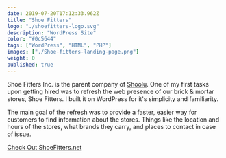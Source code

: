 ```yaml
---
date: 2019-07-20T17:12:33.962Z
title: "Shoe Fitters" 
logo: "./shoefitters-logo.svg"
description: "WordPress Site"
color: "#0c5644"
tags: ["WordPress", "HTML", "PHP"]
images: ["./Shoe-fitters-landing-page.png"]
weight: 0
published: true
---
```

Shoe Fitters Inc. is the parent company of [Shoolu](../shoolu). One of my first tasks upon getting hired was to refresh the web presence of our brick & mortar stores, Shoe Fitters. I built it on WordPress for it's simplicity and familiarity. 

The main goal of the refresh was to provide a faster, easier way for customers to find information about the stores. Things like the location and hours of the stores, what brands they carry, and places to contact in case of issue. 

<div class="buttons"><a href="https://shoefitters.net" target="_blank" rel="noopener" class="button">Check Out ShoeFitters.net</a></div>